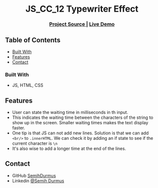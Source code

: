
<h1 align="center">JS_CC_12 Typewriter Effect</h1>


<div align="center">
  <h3>
    <a  href="https://github.com/SemihDurmus/JS_CC_12_Typewriter_Effect.git">
      Project Source
    </a> |
    <a  href="https://semihdurmus.github.io/JS_CC_12_Typewriter_Effect/">
      Live Demo
    </a>
 
  </h3>
</div>

<!-- TABLE OF CONTENTS -->

## Table of Contents

- [Built With](#built-with)
- [Features](#features)
- [Contact](#contact)

<!-- OVERVIEW -->

### Built With

<!-- This section should list any major frameworks that you built your project using. Here are a few examples.-->

- JS, HTML, CSS


## Features

- User can state the waiting time in milliseconds in th input. 
- This indicates the waiting time between the characters of the string to show up in the screen. Smaller waiting times makes the text display faster.
- One tip is that JS can not add new lines. Solution is that we can add `<br/>` to `.innerHTML`. We can check it by adding an if state to see if the current character is `\n`
- It's also wise to add a longer time at the end of the lines.

## Contact

- GitHub [SemihDurmus](https://github.com/SemihDurmus)
- Linkedin [@Semih Durmus](https://www.linkedin.com/in/semih-durmus-0548751b7/)
